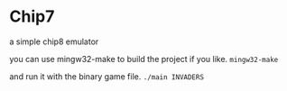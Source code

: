 # Chip7
a simple chip8 emulator

you can use mingw32-make to build the project if you like.
``` mingw32-make ```

and run it with the binary game file.
``` ./main INVADERS ```

